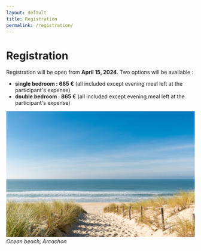 ```yaml
---
layout: default
title: Registration
permalink: /registration/
---
```


# Registration
Registration will be open from **April 15, 2024**. Two options will be available :
- **single bedroom : 665 €** (all included except evening meal left at the participant's expense)
- **double bedroom : 865 €** (all included except evening meal left at the participant's expense) 

![Arcachon](/assets/img/plage_oceane.jpg)
*Ocean beach, Arcachon*
